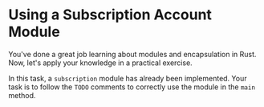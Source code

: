 # Using a Subscription Account Module

You've done a great job learning about modules and encapsulation in Rust. Now, let's apply your knowledge in a practical exercise.

In this task, a `subscription` module has already been implemented. Your task is to follow the `TODO` comments to correctly use the module in the `main` method.